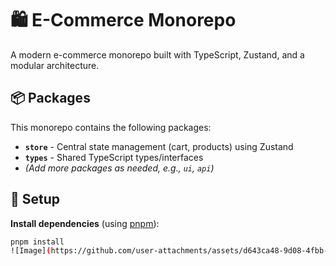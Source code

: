 # 🛍️ E-Commerce Monorepo

A modern e-commerce monorepo built with TypeScript, Zustand, and a modular architecture.

## 📦 Packages

This monorepo contains the following packages:

- **`store`** - Central state management (cart, products) using Zustand  
- **`types`** - Shared TypeScript types/interfaces  
- *(Add more packages as needed, e.g., `ui`, `api`)*  

## 🚀 Setup

 **Install dependencies** (using [pnpm](https://pnpm.io/)):
   ```bash
   pnpm install
![Image](https://github.com/user-attachments/assets/d643ca48-9d08-4fbb-bd6e-9c14fadce653)
